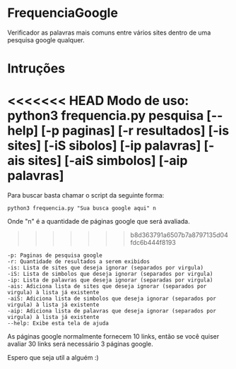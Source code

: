 # FrequenciaGoogle
Verificador as palavras mais comuns entre vários sites dentro de uma pesquisa google qualquer.

# Intruções
<<<<<<< HEAD
Modo de uso:
    python3 frequencia.py pesquisa [--help] [-p paginas] [-r resultados] [-is sites] [-iS sibolos] [-ip palavras] [-ais sites] [-aiS simbolos] [-aip palavras]
=======
Para buscar basta chamar o script da seguinte forma:

	python3 frequencia.py "Sua busca google aqui" n

Onde "n" é a quantidade de páginas google que será avaliada.
>>>>>>> b8d363791a6507b7a8797135d04fdc6b444f8193

    -p: Paginas de pesquisa google
    -r: Quantidade de resultados a serem exibidos
    -is: Lista de sites que deseja ignorar (separados por virgula)
    -iS: Lista de simbolos que deseja ignorar (separados por virgula)
    -ip: Lista de palavras que deseja ignorar (separadas por virgula)
    -ais: Adiciona lista de sites que deseja ignorar (separados por virgula) à lista já existente
    -aiS: Adiciona lista de simbolos que deseja ignorar (separados por virgula) à lista já existente
    -aip: Adiciona lista de palavras que deseja ignorar (separados por virgula) à lista já existente
    --help: Exibe esta tela de ajuda

As páginas google normalmente fornecem 10 links, então se você quiser avaliar 30 links será necessário 3 páginas google.

Espero que seja util a alguém :)
